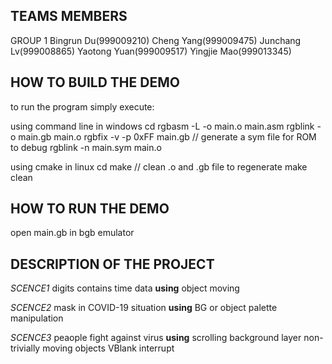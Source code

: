 ## TEAMS MEMBERS
GROUP 1
Bingrun Du(999009210)
Cheng Yang(999009475)
Junchang Lv(999008865) 
Yaotong Yuan(999009517)
Yingjie Mao(999013345)


## HOW TO BUILD THE DEMO

to run the program simply execute:

using command line in windows
cd <filepath> 
rgbasm -L -o main.o main.asm
rgblink -o main.gb main.o
rgbfix -v -p 0xFF main.gb
// generate a sym file for ROM to debug
rgblink -n main.sym main.o

using cmake in linux
cd <filepath> 
make
// clean .o and .gb file to regenerate
make clean

## HOW TO RUN THE DEMO
open main.gb in bgb emulator

## DESCRIPTION OF THE PROJECT

_SCENCE1_
digits contains time data
**using**
object moving

_SCENCE2_
mask in COVID-19 situation
**using**
BG or object palette manipulation

_SCENCE3_
peaople fight against virus
**using**
scrolling background layer
non-trivially moving objects
VBlank interrupt

